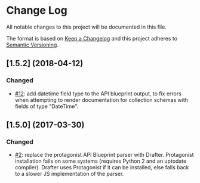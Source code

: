 # Change Log
All notable changes to this project will be documented in this file.

The format is based on [Keep a Changelog](http://keepachangelog.com/)
and this project adheres to [Semantic Versioning](http://semver.org/).

## [1.5.2] (2018-04-12)

### Changed
* [#12](https://github.com/dadi/apidoc/issues/12): add datetime field type to the API blueprint output, to fix errors when attempting to render documentation for collection schemas with fields of type "DateTime".



## [1.5.0] (2017-03-30)

### Changed
* [#2](https://github.com/dadi/apidoc/issues/2): replace the protagonist API Blueprint parser with Drafter. Protagonist installation fails on some systems (requires Python 2 and an uptodate compiler). Drafter uses Protagonist if it can be installed, else falls back to a slower JS implementation of the parser.

